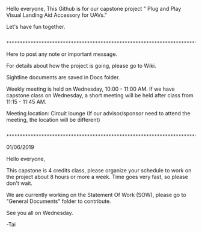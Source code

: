 Hello everyone, 
This Github is for our capstone project " Plug and Play Visual Landing Aid Accessory for UAVs." 

Let's have fun together.

              ********************************************************************************************
Here to post any note or important message.
 
For details about how the project is going, please go to Wiki.
 
Sightline documents are saved in Docs folder.
 
Weekly meeting is held on Wednesday, 10:00 - 11:00 AM. If we have capstone class on Wednesday, a short meeting will be held after class from 11:15 - 11:45 AM.

Meeting location: Circuit lounge (If our advisor/sponsor need to attend the meeting, the location will be different)
 
              ********************************************************************************************         
01/06/2019
 
Hello everyone, 

This capstone is 4 credits class, please organize your schedule to work on the project about 8 hours or more a week. Time goes very fast, so please don't wait.

We are currently working on the Statement Of Work (SOW), please go to "General Documents" folder to contribute.
 
See you all on Wednesday.
 
-Tai
 
 
 
